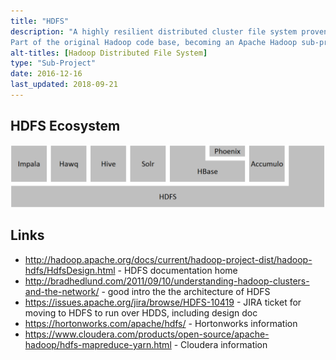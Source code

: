```yaml
---
title: "HDFS"
description: "A highly resilient distributed cluster file system proven at extreme scale.  Consists of a single NameNode service (that's responsible for all metadata management, including the filesystem namespace and block management) plus DataNode services that run on all storage nodes (that manage block IO).  Supports NameNode high availability, metadata resilience (via a transaction log), data resilience (via block replication or erasure coding), user authentication, extended ACLs, snapshots, quotas, central caching, a REST API, an NFS gateway, rolling upgrades, rack awareness, transparent encryption, NameNode federation (support for multiple independant NameNodes on the same cluster serving different namespaces) and support for heterogeneous storage.  
Part of the original Hadoop code base, becoming an Apache Hadoop sub-project in July 2009. Currently being updated to run over the new HDDS (Hadoop Distributed Data Storage) layer, moving block management from the NameNode to a new Storage Container Manager to increase scalability."
alt-titles: [Hadoop Distributed File System]
type: "Sub-Project"
date: 2016-12-16
last_updated: 2018-09-21
---
```

## HDFS Ecosystem

![HDFS Ecosystem](/images/hdfs-ecosystem.png)

## Links

* <http://hadoop.apache.org/docs/current/hadoop-project-dist/hadoop-hdfs/HdfsDesign.html> - HDFS documentation home
* <http://bradhedlund.com/2011/09/10/understanding-hadoop-clusters-and-the-network/> - good intro the the architecture of HDFS
* <https://issues.apache.org/jira/browse/HDFS-10419> - JIRA ticket for moving to HDFS to run over HDDS, including design doc
* <https://hortonworks.com/apache/hdfs/> - Hortonworks information
* <https://www.cloudera.com/products/open-source/apache-hadoop/hdfs-mapreduce-yarn.html> - Cloudera information